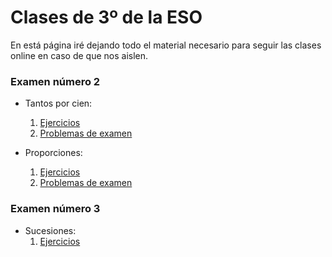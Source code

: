 
# Clases de 3º de la ESO

En está página iré dejando todo el material necesario para seguir las clases
online en caso de que nos aislen.

### Examen número 2
* Tantos por cien:
    1. [Ejercicios](e3_tantos_por_cien_ct.pdf)
    2. [Problemas de examen](e3_tantos_por_cien_pe.pdf)

* Proporciones: 
    1. [Ejercicios](e3_proporciones_ct.pdf)
    2. [Problemas de examen](e3_proporciones_pe.pdf)


### Examen número 3
* Sucesiones:
    1. [Ejercicios](e3_sucesiones_ct.pdf)
